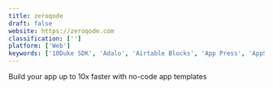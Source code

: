 ```yaml
---
title: zeroqode
draft: false 
website: https://zeroqode.com
classification: ['']
platform: ['Web']
keywords: ['10Duke SDK', 'Adalo', 'Airtable Blocks', 'App Press', 'AppStarter.io', 'Azure App Service', 'BubbleIQ', 'Codefreebnb', 'Fliplet', 'Kodular', 'Lightwell', 'MIT App Inventor', 'Makerpad', 'Mendix', 'NoCode.tech', 'OpenXava', 'OutSystems', 'Retool', 'Sheet 2 Site', 'Thunkable', 'Webflow CMS']
---
```

Build your app up to 10x faster with no-code app templates